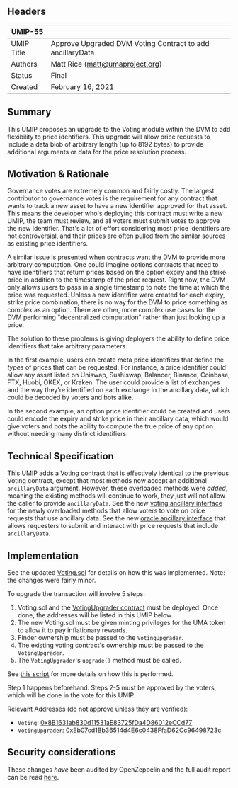 ## Headers

| UMIP-55    |                                                                                            |
| ---------- | ------------------------------------------------------------------------------------------ |
| UMIP Title | Approve Upgraded DVM Voting Contract to add ancillaryData                                  |
| Authors    | Matt Rice (matt@umaproject.org)                                                            |
| Status     | Final                                                                                     |
| Created    | February 16, 2021                                                                          |

## Summary

This UMIP proposes an upgrade to the Voting module within the DVM to add flexibility to price identifiers. This upgrade
will allow price requests to include a data blob of arbitrary length (up to 8192 bytes) to provide additional arguments
or data for the price resolution process.

## Motivation & Rationale

Governance votes are extremely common and fairly costly. The largest contributor to governance votes is the requirement
for any contract that wants to track a new asset to have a new identifier approved for that asset. This means the
developer who's deploying this contract must write a new UMIP, the team must review, and all voters must submit votes
to approve the new identifier. That's a lot of effort considering most price identifiers are not controversial, and
their prices are often pulled from the similar sources as existing price identifiers.

A similar issue is presented when contracts want the DVM to provide more arbitrary computation. One could imagine
options contracts that need to have identifiers that return prices based on the option expiry and the strike price
in addition to the timestamp of the price request. Right now, the DVM only allows users to pass in a single timestamp
to note the time at which the price was requested. Unless a new identifier were created for each expiry, strike price
combination, there is no way for the DVM to price something as complex as an option. There are other, more complex use
cases for the DVM performing "decentralized computation" rather than just looking up a price.

The solution to these problems is giving deployers the ability to define price identifiers that take arbitrary
parameters.

In the first example, users can create meta price identifiers that define the _types_ of prices that can
be requested. For instance, a price identifier could allow any asset listed on Uniswap, Sushiswap, Balancer, Binance,
Coinbase, FTX, Huobi, OKEX, or Kraken. The user could provide a list of exchanges and the way they're identified on
each exchange in the ancillary data, which could be decoded by voters and bots alike.

In the second example, an option price identifier could be created and users could encode the expiry and strike price
in their ancillary data, which would give voters and bots the ability to compute the true price of any option without
needing many distinct identifiers.

## Technical Specification

This UMIP adds a Voting contract that is effectively identical to the previous Voting contract, except that most
methods now accept an additional `ancillaryData` argument. However, these overloaded methods were _added_, meaning the
existing methods will continue to work, they just will not allow the caller to provide `ancillaryData`. See the new
[voting ancillary interface](https://github.com/UMAprotocol/protocol/blob/f29b368a5fb616317790e030cef3a88be60fab84/packages/core/contracts/oracle/interfaces/VotingAncillaryInterface.sol)
for the newly overloaded methods that allow voters to vote on price requests that use ancillary data. See the new
[oracle ancillary interface](https://github.com/UMAprotocol/protocol/blob/f29b368a5fb616317790e030cef3a88be60fab84/packages/core/contracts/oracle/interfaces/OracleAncillaryInterface.sol)
that allows requesters to submit and interact with price requests that include `ancillaryData`.

## Implementation

See the updated
[Voting.sol](https://github.com/UMAprotocol/protocol/blob/f29b368a5fb616317790e030cef3a88be60fab84/packages/core/contracts/oracle/implementation/Voting.sol)
for details on how this was implemented. Note: the changes were fairly minor.

To upgrade the transaction will involve 5 steps:

1. Voting.sol and the [VotingUpgrader contract](https://github.com/UMAprotocol/protocol/blob/master/packages/core/contracts/umips/VotingUpgrader.sol)
must be deployed. Once done, the addresses will be listed in this UMIP below.
1. The new Voting.sol must be given minting privileges for the UMA token to allow it to pay inflationary rewards.
1. Finder ownership must be passed to the `VotingUpgrader`.
1. The existing voting contract's ownership must be passed to the `VotingUpgrader`.
1. The `VotingUpgrader`'s `upgrade()` method must be called.

See
[this script](https://github.com/UMAprotocol/protocol/blob/f29b368a5fb616317790e030cef3a88be60fab84/packages/core/scripts/voting-upgrade-umip/1_Propose.js)
for more details on how this is performed.

Step 1 happens beforehand. Steps 2-5 must be approved by the voters, which will be done in the vote for this UMIP.

Relevant Addresses (do not approve unless they are verified):
- `Voting`: [0x8B1631ab830d11531aE83725fDa4D86012eCCd77](https://etherscan.io/address/0x8b1631ab830d11531ae83725fda4d86012eccd77)
- `VotingUpgrader`: [0xEb07cd1Bb36514d4E6c0438FfaD62Cc96498723c](https://etherscan.io/address/0xeb07cd1bb36514d4e6c0438ffad62cc96498723c)

## Security considerations

These changes _have_ been audited by OpenZeppelin and the full audit report can be read [here](https://blog.openzeppelin.com/uma-audit-phase-4/).
